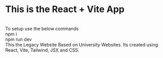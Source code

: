 # This is the React + Vite App
<br/>
To setup use the below commands
<br/>
npm i
<br/>
npm run dev
<br/>
This the Legacy Website Based on University Websites.
Its created using React, Vite, Tailwind, JSX and CSS.
 
